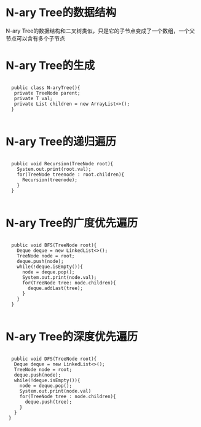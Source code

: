 # N-ary Tree的数据结构
N-ary Tree的数据结构和二叉树类似，只是它的子节点变成了一个数组，一个父节点可以含有多个子节点

# N-ary Tree的生成
<pre>
<code>
  public class N-aryTree(){
   private TreeNode parent;
   private T val;
   private List<TreeNode> children = new ArrayList<>();
  }
</code>
</pre>

# N-ary Tree的递归遍历
<pre>
<code>
  public void Recursion(TreeNode root){
    System.out.print(root.val);
    for(TreeNode treenode : root.children){
      Recursion(treenode);
    }
  }
</code>
</pre>

# N-ary Tree的广度优先遍历
<pre>
<code>
  public void BFS(TreeNode root){
    Deque<TreeNode> deque = new LinkedList<>();
    TreeNode node = root;
    deque.push(node);
    while(!deque.isEmpty()){
      node = deque.pop();
      System.out.print(node.val);
      for(TreeNode tree: node.children){
        deque.addLast(tree);
      }
    }
  }
</code>
</pre>

# N-ary Tree的深度优先遍历
<pre>
<code>
  public void DFS(TreeNode root){
   Deque<TreeNode> deque = new LinkedList<>();
   TreeNode node = root;
   deque.push(node);
   while(!deque.isEmpty()){
     node = deque.pop();
     System.out.print(node.val)
     for(TreeNode tree : node.children){
       deque.push(tree);
     }
   }
 }
</code>
</pre>
 
 
 
